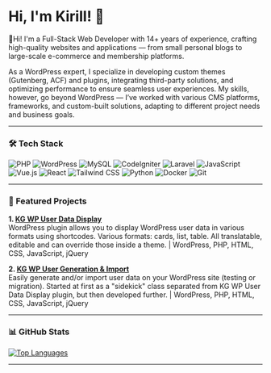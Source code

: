 <!--
- 🔭 I’m currently working on ...
- 🌱 I’m currently learning ...
- 👯 I’m looking to collaborate on ...
- 🤔 I’m looking for help with ...
- 💬 Ask me about ...
- 📫 How to reach me: ...
- 😄 Pronouns: ...
- ⚡ Fun fact: ...
-->

# Hi, I'm Kirill! 👋  


💠Hi! I'm a Full-Stack Web Developer with 14+ years of experience, crafting high-quality websites and applications — from small personal blogs to large-scale e-commerce and membership platforms.

As a WordPress expert, I specialize in developing custom themes (Gutenberg, ACF) and plugins, integrating third-party solutions, and optimizing performance to ensure seamless user experiences. My skills, however, go beyond WordPress — I’ve worked with various CMS platforms, frameworks, and custom-built solutions, adapting to different project needs and business goals.

---

### 🛠️ Tech Stack
![PHP](https://img.shields.io/badge/-PHP-3498DB?logo=php&logoColor=white)
![WordPress](https://img.shields.io/badge/-WordPress-2175CE?logo=wordpress&logoColor=white)
![MySQL](https://img.shields.io/badge/-MySQL-FFD700?logo=mysql&logoColor=black)
![CodeIgniter](https://img.shields.io/badge/-CodeIgniter-FCB81C?logo=codeigniter&logoColor=white)
![Laravel](https://img.shields.io/badge/-Laravel-0984E3?logo=laravel&logoColor=white)
![JavaScript](https://img.shields.io/badge/-JavaScript-F7DF1E?logo=javascript&logoColor=black)
![Vue.js](https://img.shields.io/badge/-Vue.js-41B882?logo=vuedotjs&logoColor=white)
![React](https://img.shields.io/badge/-React-61DAFB?logo=react&logoColor=black)
![Tailwind CSS](https://img.shields.io/badge/-Tailwind_CSS-38BFFD?logo=tailwindcss&logoColor=white)
![Python](https://img.shields.io/badge/-Python-3776AB?logo=python&logoColor=white)
![Docker](https://img.shields.io/badge/-Docker-2496ED?logo=docker&logoColor=white)
![Git](https://img.shields.io/badge/-Git-F05032?logo=git&logoColor=white)

---

### 🌟 Featured Projects
**1. [KG WP User Data Display](https://github.com/kirgw/kgwp-user-data-display)**  
WordPress plugin allows you to display WordPress user data in various formats using shortcodes. Various formats: cards, list, table. All translatable, editable and can override those inside a theme. | WordPress, PHP, HTML, CSS, JavaScript, jQuery

**2. [KG WP User Generation & Import](https://github.com/kirgw/kgwp-user-gen-imp)**  
Easily generate and/or import user data on your WordPress site (testing or migration). Started at first as a "sidekick" class separated from KG WP User Data Display plugin, but then developed further. | WordPress, PHP, HTML, CSS, JavaScript, jQuery

---

### 📊 GitHub Stats
[![Top Languages](https://github-readme-stats.vercel.app/api/top-langs?username=kirgw&layout=compact)](https://github.com/kirgw)

---

<!--
### 📫 Let's Connect
- 💼 [LinkedIn](https://linkedin.com/in/your-profile)
- 🐦 [Twitter](https://twitter.com/your-handle)
- 📧 Email: your.email@example.com
[![Website](https://img.shields.io/badge/Portfolio-YourPortfolioURL-red)](https://your-portfolio.com)
[![LinkedIn](https://img.shields.io/badge/LinkedIn-YourLinkedIn-blue)](https://linkedin.com/in/your-profile)
[![Twitter](https://img.shields.io/badge/Twitter-YourTwitterHandle-1DA1F2)](https://twitter.com/your-handle)
-->
